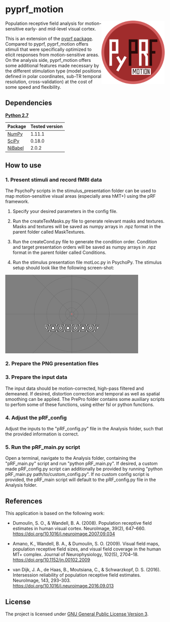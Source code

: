 # pyprf_motion
<img src="logo/logo.png" width=200 align="right" />

Population receptive field analysis for motion-sensitive early- and mid-level visual cortex.

This is an extension of the [pyprf package](https://github.com/ingo-m/pypRF).
Compared to pyprf, pyprf_motion offers stimuli that were specifically optimized to elicit responses from motion-sensitive areas.
On the analysis side, pyprf_motion offers some additional features made necessary by the different stimulation type (model positions defined in polar coordinates, sub-TR temporal resolution, cross-validation) at the cost of some speed and flexibility.

## Dependencies
[**Python 2.7**](https://www.python.org/download/releases/2.7/)

| Package                              | Tested version |
|--------------------------------------|----------------|
| [NumPy](http://www.numpy.org/)       | 1.11.1         |
| [SciPy](http://www.scipy.org/)       | 0.18.0         |
| [NiBabel](http://nipy.org/nibabel/)  | 2.0.2          |

## How to use
### 1. Present stimuli and record fMRI data
The PsychoPy scripts in the stimulus_presentation folder can be used to map motion-sensitive visual areas (especially area hMT+) using the pRF framework.

1. Specify your desired parameters in the config file.

2. Run the createTexMasks.py file to generate relevant masks and textures.
Masks and textures will be saved as numpy arrays in .npz format in the parent folder called MaskTextures.

3. Run the createCond.py file to generate the condition order.
Condition and target presentation orders will be saved as numpy arrays in .npz format in the parent folder called Conditions.

4. Run the stimulus presentation file motLoc.py in PsychoPy.
The stimulus setup should look like the following screen-shot:
<img src="logo/demo_stim_pyprf_motion.png" width=420 align="center" />


### 2. Prepare the PNG presentation files

### 3. Prepare the input data
The input data should be motion-corrected, high-pass filtered and demeaned. If desired, distortion correction and temporal as well as spatial smoothing can be applied. The PrePro folder contains some auxiliary scripts to perfom some of these functions, using either fsl or python functions.

### 4. Adjust the pRF_config
Adjust the inputs to the "pRF_config.py" file in the Analysis folder, such that the provided information is correct.

### 5. Run the pRF_main.py script
Open a terminal, navigate to the Analysis folder, containing the "pRF_main.py" script and run "python pRF_main.py". If desired, a custom made pRF_config.py script can additionally be provided by running "python pRF_main.py path/to/custom_config.py". If no custom config script is provided, the pRF_main script will default to the pRF_config.py file in the Analysis folder.

## References
This application is based on the following work:

* Dumoulin, S. O., & Wandell, B. A. (2008). Population receptive field estimates in human visual cortex. NeuroImage, 39(2), 647–660. https://doi.org/10.1016/j.neuroimage.2007.09.034

* Amano, K., Wandell, B. A., & Dumoulin, S. O. (2009). Visual field maps, population receptive field sizes, and visual field coverage in the human MT+ complex. Journal of Neurophysiology, 102(5), 2704–18. https://doi.org/10.1152/jn.00102.2009

* van Dijk, J. A., de Haas, B., Moutsiana, C., & Schwarzkopf, D. S. (2016). Intersession reliability of population receptive field estimates. NeuroImage, 143, 293–303. https://doi.org/10.1016/j.neuroimage.2016.09.013

## License
The project is licensed under [GNU General Public License Version 3](http://www.gnu.org/licenses/gpl.html).

